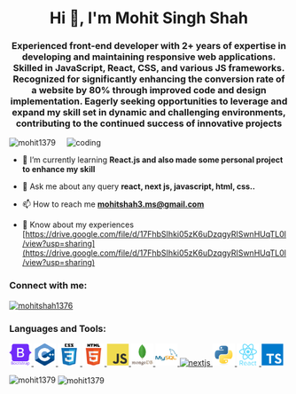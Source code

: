 <h1 align="center">Hi 👋, I'm Mohit Singh Shah</h1>
<h3 align="center">Experienced front-end developer with 2+ years of expertise in developing and maintaining responsive web applications. Skilled in JavaScript, React, CSS, and various JS frameworks. Recognized for significantly enhancing the conversion rate of a website by 80% through improved code and design implementation. Eagerly seeking opportunities to leverage and expand my skill set in dynamic and challenging environments, contributing to the continued success of innovative projects</h3>
<img align="right" alt="coding" width="400" src="https://cdn.dribbble.com/users/1708816/screenshots/15637256/media/f9826f0af8a49462f048262a8502035b.gif">

<p align="left"> <img src="https://komarev.com/ghpvc/?username=mohit1379&label=Profile%20views&color=0e75b6&style=flat" alt="mohit1379" /> </p>

- 🌱 I’m currently learning **React.js and also made some personal project to enhance my skill**

- 💬 Ask me about any query **react, next js, javascript, html, css..**

- 📫 How to reach me **mohitshah3.ms@gmail.com**

- 📄 Know about my experiences [https://drive.google.com/file/d/17FhbSIhki05zK6uDzqgyRISwnHUqTL0l/view?usp=sharing](https://drive.google.com/file/d/17FhbSIhki05zK6uDzqgyRISwnHUqTL0l/view?usp=sharing)

<h3 align="left">Connect with me:</h3>
<p align="left">
<a href="https://linkedin.com/in/mohitshah1376" target="blank"><img align="center" src="https://raw.githubusercontent.com/rahuldkjain/github-profile-readme-generator/master/src/images/icons/Social/linked-in-alt.svg" alt="mohitshah1376" height="30" width="40" /></a>
</p>

<h3 align="left">Languages and Tools:</h3>
<p align="left"> <a href="https://getbootstrap.com" target="_blank" rel="noreferrer"> <img src="https://raw.githubusercontent.com/devicons/devicon/master/icons/bootstrap/bootstrap-plain-wordmark.svg" alt="bootstrap" width="40" height="40"/> </a> <a href="https://www.w3schools.com/cpp/" target="_blank" rel="noreferrer"> <img src="https://raw.githubusercontent.com/devicons/devicon/master/icons/cplusplus/cplusplus-original.svg" alt="cplusplus" width="40" height="40"/> </a> <a href="https://www.w3schools.com/css/" target="_blank" rel="noreferrer"> <img src="https://raw.githubusercontent.com/devicons/devicon/master/icons/css3/css3-original-wordmark.svg" alt="css3" width="40" height="40"/> </a> <a href="https://www.w3.org/html/" target="_blank" rel="noreferrer"> <img src="https://raw.githubusercontent.com/devicons/devicon/master/icons/html5/html5-original-wordmark.svg" alt="html5" width="40" height="40"/> </a> <a href="https://developer.mozilla.org/en-US/docs/Web/JavaScript" target="_blank" rel="noreferrer"> <img src="https://raw.githubusercontent.com/devicons/devicon/master/icons/javascript/javascript-original.svg" alt="javascript" width="40" height="40"/> </a> <a href="https://www.mongodb.com/" target="_blank" rel="noreferrer"> <img src="https://raw.githubusercontent.com/devicons/devicon/master/icons/mongodb/mongodb-original-wordmark.svg" alt="mongodb" width="40" height="40"/> </a> <a href="https://www.mysql.com/" target="_blank" rel="noreferrer"> <img src="https://raw.githubusercontent.com/devicons/devicon/master/icons/mysql/mysql-original-wordmark.svg" alt="mysql" width="40" height="40"/> </a> <a href="https://nextjs.org/" target="_blank" rel="noreferrer"> <img src="https://cdn.worldvectorlogo.com/logos/nextjs-2.svg" alt="nextjs" width="40" height="40"/> </a> <a href="https://www.python.org" target="_blank" rel="noreferrer"> <img src="https://raw.githubusercontent.com/devicons/devicon/master/icons/python/python-original.svg" alt="python" width="40" height="40"/> </a> <a href="https://reactjs.org/" target="_blank" rel="noreferrer"> <img src="https://raw.githubusercontent.com/devicons/devicon/master/icons/react/react-original-wordmark.svg" alt="react" width="40" height="40"/> </a> <a href="https://www.typescriptlang.org/" target="_blank" rel="noreferrer"> <img src="https://raw.githubusercontent.com/devicons/devicon/master/icons/typescript/typescript-original.svg" alt="typescript" width="40" height="40"/> </a> </p>

<p><img align="left" src="https://github-readme-stats.vercel.app/api/top-langs?username=mohit1379&show_icons=true&locale=en&layout=compact" alt="mohit1379" /></p>

<p>&nbsp;<img align="center" src="https://github-readme-stats.vercel.app/api?username=mohit1379&show_icons=true&locale=en" alt="mohit1379" /></p>


